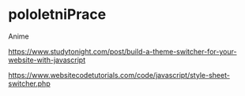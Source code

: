 # pololetniPrace
Anime




https://www.studytonight.com/post/build-a-theme-switcher-for-your-website-with-javascript


https://www.websitecodetutorials.com/code/javascript/style-sheet-switcher.php
